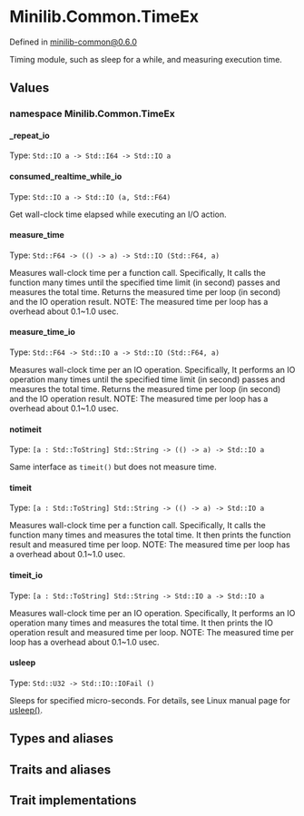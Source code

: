 # Minilib.Common.TimeEx

Defined in minilib-common@0.6.0

Timing module, such as sleep for a while, and measuring execution time.

## Values

### namespace Minilib.Common.TimeEx

#### _repeat_io

Type: `Std::IO a -> Std::I64 -> Std::IO a`

#### consumed_realtime_while_io

Type: `Std::IO a -> Std::IO (a, Std::F64)`

Get wall-clock time elapsed while executing an I/O action.

#### measure_time

Type: `Std::F64 -> (() -> a) -> Std::IO (Std::F64, a)`

Measures wall-clock time per a function call.
Specifically, It calls the function many times until the specified time limit (in second) passes
and measures the total time.
Returns the measured time per loop (in second) and the IO operation result.
NOTE: The measured time per loop has a overhead about 0.1~1.0 usec.

#### measure_time_io

Type: `Std::F64 -> Std::IO a -> Std::IO (Std::F64, a)`

Measures wall-clock time per an IO operation.
Specifically, It performs an IO operation many times until the specified time limit (in second) passes
and measures the total time.
Returns the measured time per loop (in second) and the IO operation result.
NOTE: The measured time per loop has a overhead about 0.1~1.0 usec.

#### notimeit

Type: `[a : Std::ToString] Std::String -> (() -> a) -> Std::IO a`

Same interface as `timeit()` but does not measure time.

#### timeit

Type: `[a : Std::ToString] Std::String -> (() -> a) -> Std::IO a`

Measures wall-clock time per a function call.
Specifically, It calls the function many times and measures the total time.
It then prints the function result and measured time per loop.
NOTE: The measured time per loop has a overhead about 0.1~1.0 usec.

#### timeit_io

Type: `[a : Std::ToString] Std::String -> Std::IO a -> Std::IO a`

Measures wall-clock time per an IO operation.
Specifically, It performs an IO operation many times and measures the total time.
It then prints the IO operation result and measured time per loop.
NOTE: The measured time per loop has a overhead about 0.1~1.0 usec.

#### usleep

Type: `Std::U32 -> Std::IO::IOFail ()`

Sleeps for specified micro-seconds.
For details, see Linux manual page for [usleep()](https://man7.org/linux/man-pages/man3/usleep.3.html).

## Types and aliases

## Traits and aliases

## Trait implementations